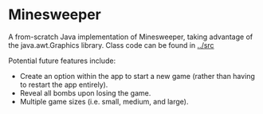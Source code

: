 # Minesweeper
A from-scratch Java implementation of Minesweeper, taking advantage of the java.awt.Graphics library. 
Class code can be found in [../src](../blob/master/src)

Potential future features include:
* Create an option within the app to start a new game (rather than having to restart the app entirely).
* Reveal all bombs upon losing the game.
* Multiple game sizes (i.e. small, medium, and large).